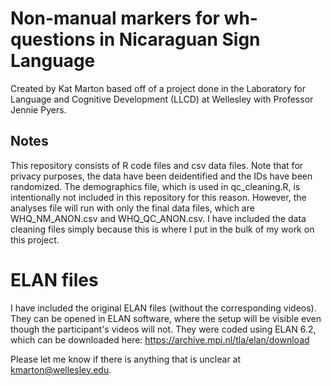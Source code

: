 # Non-manual markers for wh-questions in Nicaraguan Sign Language

Created by Kat Marton based off of a project done in the Laboratory for Language and Cognitive Development (LLCD) at Wellesley with Professor Jennie Pyers. 

## Notes

This repository consists of R code files and csv data files. Note that for privacy purposes, the data have been deidentified and the IDs have been randomized. 
The demographics file, which is used in qc_cleaning.R, is intentionally not included in this repository for this reason. However, the analyses file will run
with only the final data files, which are WHQ_NM_ANON.csv and WHQ_QC_ANON.csv. I have included the data cleaning files simply because this is where I put in 
the bulk of my work on this project. 

# ELAN files

I have included the original ELAN files (without the corresponding videos). They can be opened in ELAN software, where the setup will be visible even though the 
participant's videos will not. They were coded using ELAN 6.2, which can be downloaded here: https://archive.mpi.nl/tla/elan/download

Please let me know if there is anything that is unclear at kmarton@wellesley.edu.
